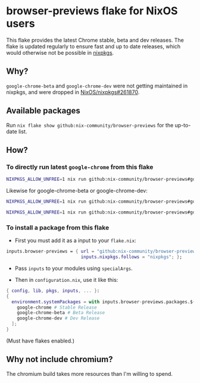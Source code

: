 # browser-previews flake for NixOS users

This flake provides the latest Chrome stable, beta and dev releases. The flake is updated regularly to ensure fast and up to date releases, which would otherwise not be possible in [nixpkgs](https://github.com/NixOS/nixpkgs).

## Why?

`google-chrome-beta` and `google-chrome-dev` were not getting maintained in nixpkgs,
and were dropped in [NixOS/nixpkgs#261870](https://github.com/NixOS/nixpkgs/pull/261870).

## Available packages

Run `nix flake show github:nix-community/browser-previews` for the up-to-date list.

## How?

### To directly run latest `google-chrome` from this flake

```bash
NIXPKGS_ALLOW_UNFREE=1 nix run github:nix-community/browser-previews#google-chrome --impure
```

Likewise for google-chrome-beta or google-chrome-dev:

```bash
NIXPKGS_ALLOW_UNFREE=1 nix run github:nix-community/browser-previews#google-chrome-beta --impure
```

```bash
NIXPKGS_ALLOW_UNFREE=1 nix run github:nix-community/browser-previews#google-chrome-dev --impure
```

### To install a package from this flake

- First you must add it as a input to your `flake.nix`:

```nix
inputs.browser-previews = { url = "github:nix-community/browser-previews";
                            inputs.nixpkgs.follows = "nixpkgs"; };
```

- Pass `inputs` to your modules using `specialArgs`.

- Then in `configuration.nix`, use it like this:

```nix
{ config, lib, pkgs, inputs, ... }:
{
  environment.systemPackages = with inputs.browser-previews.packages.${pkgs.system}; [
    google-chrome # Stable Release
    google-chrome-beta # Beta Release
    google-chrome-dev # Dev Release
  ];
}
```

(Must have flakes enabled.)

## Why not include chromium?

The chromium build takes more resources than I'm willing to spend.
